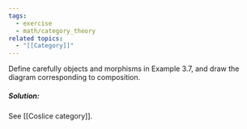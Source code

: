 ```yaml
---
tags:
  - exercise
  - math/category_theory
related topics:
  - "[[Category]]"
---
```

Define carefully objects and morphisms in Example 3.7, and draw the diagram corresponding to composition.
##### Solution:
See [[Coslice category]].